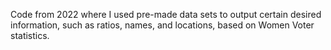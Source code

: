 Code from 2022 where I used pre-made data sets to output certain desired information, such as ratios, names, and locations, based on Women Voter statistics.
